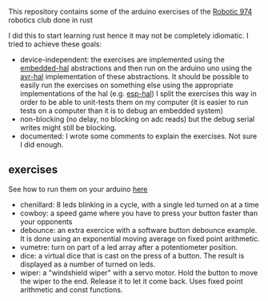 This repository contains some of the arduino exercises of the [Robotic 974](https://www.facebook.com/robotic974) robotics club done in rust

I did this to start learning rust hence it may not be completely idiomatic. 
I tried to achieve these goals:
- device-independent: the exercises are implemented using the [embedded-hal](https://docs.rs/embedded-hal/latest/embedded_hal/) abstractions and then run on the arduino uno using the [avr-hal](https://github.com/Rahix/avr-hal) implementation of these abstractions. It should be possible to easily run the exercises on something else using the appropriate implementations of the hal (e.g. [esp-hal](https://github.com/esp-rs/esp-hal))
  I split the exercises this way in order to be able to unit-tests them on my computer (it is easier to run tests on a computer than it is to debug an embedded system)
- non-blocking (no delay, no blocking on adc reads) but the debug serial writes might still be blocking.
- documented: I wrote some comments to explain the exercises. Not sure I did enough.

## exercises
See how to run them on your arduino [here](crates/uno/README.md)

- chenillard: 8 leds blinking in a cycle, with a single led turned on at a time
- cowboy: a speed game where you have to press your button faster than your opponents
- debounce: an extra exercice with a software button debounce example. It is done using an exponential moving average on fixed point arithmetic.
- vumetre: turn on part of a led array after a potentiometer position.
- dice: a virtual dice that is cast on the press of a button. The result is displayed as a number of turned on leds.
- wiper: a "windshield wiper" with a servo motor. Hold the button to move the wiper to the end. Release it to let it come back. Uses fixed point arithmetic and const functions. 
